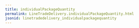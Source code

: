 ```yaml
---
title: individualPackageQuantity
permalink: LineTradeDelivery.individualPackageQuantity.html
jsonid: linetradedelivery_individualpackagequantity
---
```

